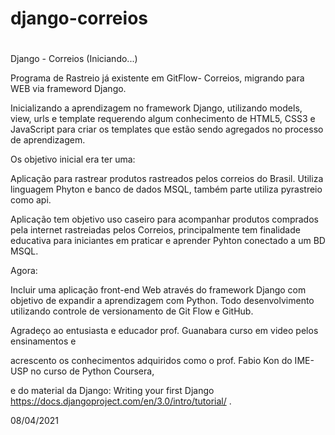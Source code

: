 # django-correios
#
Django - Correios (Iniciando...)

Programa de Rastreio já existente em GitFlow- Correios, migrando para WEB via frameword Django.

Inicializando a aprendizagem no framework Django, utilizando models, view, urls e template requerendo algum conhecimento de HTML5, CSS3 e JavaScript para criar os templates que estão sendo agregados no processo de aprendizagem.


Os objetivo inicial era ter uma:

Aplicação para rastrear produtos rastreados pelos correios do Brasil. Utiliza linguagem Phyton e banco de dados MSQL, também parte utiliza pyrastreio como api.

Aplicação tem objetivo uso caseiro para acompanhar produtos comprados pela internet rastreiadas pelos Correios, principalmente tem finalidade educativa para iniciantes em praticar e aprender Pyhton conectado a um BD MSQL.


Agora:

Incluir uma aplicação front-end Web através do framework Django com objetivo de expandir a aprendizagem com Python.
Todo desenvolvimento utilizando controle de versionamento de Git Flow e GitHub.


Agradeço ao entusiasta e educador prof. Guanabara curso em video pelos ensinamentos e

acrescento os conhecimentos adquiridos como o prof. Fabio Kon do IME-USP no curso de Python Coursera,

e do material da Django: Writing your first Django <https://docs.djangoproject.com/en/3.0/intro/tutorial/> .



08/04/2021
